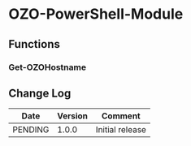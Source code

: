 # OZO-PowerShell-Module

## Functions

### Get-OZOHostname

## Change Log

|Date|Version|Comment|
|----|-------|-------|
|PENDING|1.0.0|Initial release|
